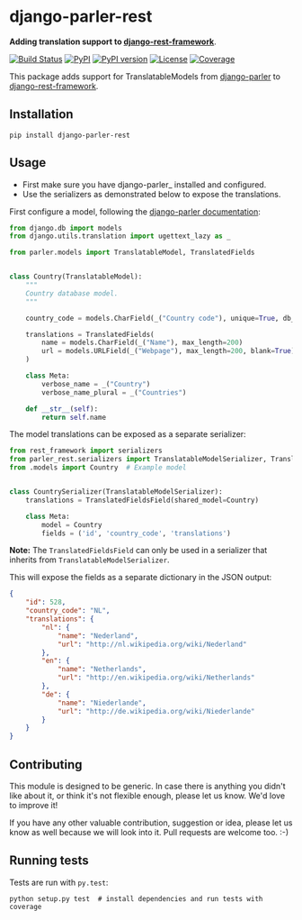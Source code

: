 # django-parler-rest

**Adding translation support to [django-rest-framework](http://www.django-rest-framework.org/)**.

[![Build Status](https://travis-ci.org/django-parler/django-parler-rest.svg?branch=master)](https://travis-ci.org/django-parler/django-parler-rest)
[![PyPI](https://img.shields.io/pypi/pyversions/django-parler-rest.svg)](https://pypi.python.org/pypi/django-parler-rest)
[![PyPI version](https://img.shields.io/pypi/v/django-parler-rest.svg)](https://pypi.python.org/pypi/django-parler-rest)
[![License](https://img.shields.io/pypi/l/django-parler-rest.svg)](https://pypi.python.org/pypi/django-parler-rest)
[![Coverage](https://img.shields.io/codecov/c/github/django-parler/django-parler-rest/master.svg)](https://codecov.io/github/django-parler/django-parler-rest?branch=master)

This package adds support for TranslatableModels from [django-parler](https://github.com/django-parler/django-parler)
to [django-rest-framework](http://www.django-rest-framework.org/).


## Installation

```shell
pip install django-parler-rest
```


## Usage

* First make sure you have django-parler_ installed and configured.
* Use the serializers as demonstrated below to expose the translations.

First configure a model, following the [django-parler documentation](https://django-parler.readthedocs.io/en/latest/):

```python
from django.db import models
from django.utils.translation import ugettext_lazy as _

from parler.models import TranslatableModel, TranslatedFields


class Country(TranslatableModel):
    """
    Country database model.
    """

    country_code = models.CharField(_("Country code"), unique=True, db_index=True)

    translations = TranslatedFields(
        name = models.CharField(_("Name"), max_length=200)
        url = models.URLField(_("Webpage"), max_length=200, blank=True)
    )

    class Meta:
        verbose_name = _("Country")
        verbose_name_plural = _("Countries")

    def __str__(self):
        return self.name
```

The model translations can be exposed as a separate serializer:

```python
from rest_framework import serializers
from parler_rest.serializers import TranslatableModelSerializer, TranslatedFieldsField
from .models import Country  # Example model


class CountrySerializer(TranslatableModelSerializer):
    translations = TranslatedFieldsField(shared_model=Country)

    class Meta:
        model = Country
        fields = ('id', 'country_code', 'translations')
```

**Note:** The `TranslatedFieldsField` can only be used in a serializer that inherits from
`TranslatableModelSerializer`.


This will expose the fields as a separate dictionary in the JSON output:

```json
{
    "id": 528,
    "country_code": "NL",
    "translations": {
        "nl": {
            "name": "Nederland",
            "url": "http://nl.wikipedia.org/wiki/Nederland"
        },
        "en": {
            "name": "Netherlands",
            "url": "http://en.wikipedia.org/wiki/Netherlands"
        },
        "de": {
            "name": "Niederlande",
            "url": "http://de.wikipedia.org/wiki/Niederlande"
        }
    }
}
```

## Contributing

This module is designed to be generic. In case there is anything you didn't like about it,
or think it's not flexible enough, please let us know. We'd love to improve it!

If you have any other valuable contribution, suggestion or idea,
please let us know as well because we will look into it.
Pull requests are welcome too. :-)


## Running tests

Tests are run with `py.test`:

```shell
python setup.py test  # install dependencies and run tests with coverage
```
